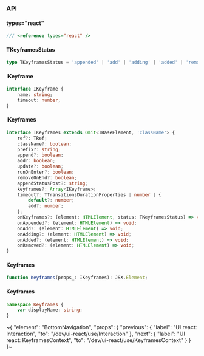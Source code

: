

### API

#### types="react"

```ts
/// <reference types="react" />
```

#### TKeyframesStatus

```ts
type TKeyframesStatus = 'appended' | 'add' | 'adding' | 'added' | 'removed';
```

#### IKeyframe

```ts
interface IKeyframe {
    name: string;
    timeout: number;
}
```

#### IKeyframes

```ts
interface IKeyframes extends Omit<IBaseElement, 'className'> {
    ref?: TRef;
    className?: boolean;
    prefix?: string;
    append?: boolean;
    add?: boolean;
    update?: boolean;
    runOnEnter?: boolean;
    removeOnEnd?: boolean;
    appendStatusPost?: string;
    keyframes?: Array<IKeyframe>;
    timeout?: TTransitionsDurationProperties | number | {
        default?: number;
        add?: number;
    };
    onKeyframes?: (element: HTMLElement, status: TKeyframesStatus) => void;
    onAppended?: (element: HTMLElement) => void;
    onAdd?: (element: HTMLElement) => void;
    onAdding?: (element: HTMLElement) => void;
    onAdded?: (element: HTMLElement) => void;
    onRemoved?: (element: HTMLElement) => void;
}
```

#### Keyframes

```ts
function Keyframes(props_: IKeyframes): JSX.Element;
```

#### Keyframes

```ts
namespace Keyframes {
    var displayName: string;
}
```


~{
  "element": "BottomNavigation",
  "props": {
    "previous": {
      "label": "UI react: Interaction",
      "to": "/dev/ui-react/use/Interaction"
    },
    "next": {
      "label": "UI react: KeyframesContext",
      "to": "/dev/ui-react/use/KeyframesContext"
    }
  }
}~
